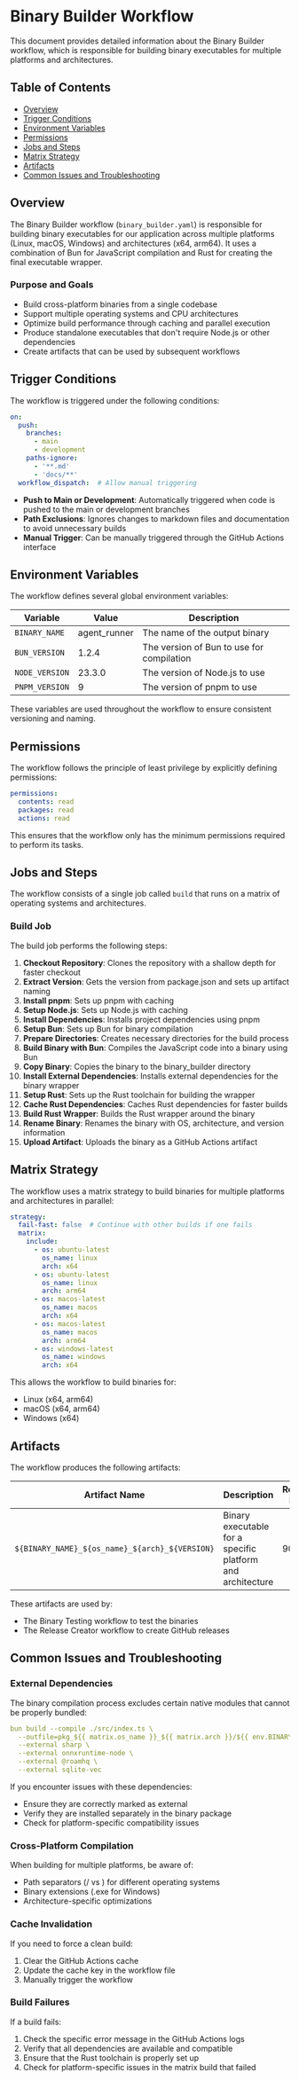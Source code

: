 # Binary Builder Workflow

This document provides detailed information about the Binary Builder workflow, which is responsible for building binary executables for multiple platforms and architectures.

## Table of Contents

- [Overview](#overview)
- [Trigger Conditions](#trigger-conditions)
- [Environment Variables](#environment-variables)
- [Permissions](#permissions)
- [Jobs and Steps](#jobs-and-steps)
- [Matrix Strategy](#matrix-strategy)
- [Artifacts](#artifacts)
- [Common Issues and Troubleshooting](#common-issues-and-troubleshooting)

## Overview

The Binary Builder workflow (`binary_builder.yaml`) is responsible for building binary executables for our application across multiple platforms (Linux, macOS, Windows) and architectures (x64, arm64). It uses a combination of Bun for JavaScript compilation and Rust for creating the final executable wrapper.

### Purpose and Goals

- Build cross-platform binaries from a single codebase
- Support multiple operating systems and CPU architectures
- Optimize build performance through caching and parallel execution
- Produce standalone executables that don't require Node.js or other dependencies
- Create artifacts that can be used by subsequent workflows

## Trigger Conditions

The workflow is triggered under the following conditions:

```yaml
on:
  push:
    branches:
      - main
      - development
    paths-ignore:
      - '**.md'
      - 'docs/**'
  workflow_dispatch:  # Allow manual triggering
```

- **Push to Main or Development**: Automatically triggered when code is pushed to the main or development branches
- **Path Exclusions**: Ignores changes to markdown files and documentation to avoid unnecessary builds
- **Manual Trigger**: Can be manually triggered through the GitHub Actions interface

## Environment Variables

The workflow defines several global environment variables:

| Variable | Value | Description |
|----------|-------|-------------|
| `BINARY_NAME` | agent_runner | The name of the output binary |
| `BUN_VERSION` | 1.2.4 | The version of Bun to use for compilation |
| `NODE_VERSION` | 23.3.0 | The version of Node.js to use |
| `PNPM_VERSION` | 9 | The version of pnpm to use |

These variables are used throughout the workflow to ensure consistent versioning and naming.

## Permissions

The workflow follows the principle of least privilege by explicitly defining permissions:

```yaml
permissions:
  contents: read
  packages: read
  actions: read
```

This ensures that the workflow only has the minimum permissions required to perform its tasks.

## Jobs and Steps

The workflow consists of a single job called `build` that runs on a matrix of operating systems and architectures.

### Build Job

The build job performs the following steps:

1. **Checkout Repository**: Clones the repository with a shallow depth for faster checkout
2. **Extract Version**: Gets the version from package.json and sets up artifact naming
3. **Install pnpm**: Sets up pnpm with caching
4. **Setup Node.js**: Sets up Node.js with caching
5. **Install Dependencies**: Installs project dependencies using pnpm
6. **Setup Bun**: Sets up Bun for binary compilation
7. **Prepare Directories**: Creates necessary directories for the build process
8. **Build Binary with Bun**: Compiles the JavaScript code into a binary using Bun
9. **Copy Binary**: Copies the binary to the binary_builder directory
10. **Install External Dependencies**: Installs external dependencies for the binary wrapper
11. **Setup Rust**: Sets up the Rust toolchain for building the wrapper
12. **Cache Rust Dependencies**: Caches Rust dependencies for faster builds
13. **Build Rust Wrapper**: Builds the Rust wrapper around the binary
14. **Rename Binary**: Renames the binary with OS, architecture, and version information
15. **Upload Artifact**: Uploads the binary as a GitHub Actions artifact

## Matrix Strategy

The workflow uses a matrix strategy to build binaries for multiple platforms and architectures in parallel:

```yaml
strategy:
  fail-fast: false  # Continue with other builds if one fails
  matrix:
    include:
      - os: ubuntu-latest
        os_name: linux
        arch: x64
      - os: ubuntu-latest
        os_name: linux
        arch: arm64
      - os: macos-latest
        os_name: macos
        arch: x64
      - os: macos-latest
        os_name: macos
        arch: arm64
      - os: windows-latest
        os_name: windows
        arch: x64
```

This allows the workflow to build binaries for:
- Linux (x64, arm64)
- macOS (x64, arm64)
- Windows (x64)

## Artifacts

The workflow produces the following artifacts:

| Artifact Name | Description | Retention Period |
|---------------|-------------|-----------------|
| `${BINARY_NAME}_${os_name}_${arch}_${VERSION}` | Binary executable for a specific platform and architecture | 90 days |

These artifacts are used by:
- The Binary Testing workflow to test the binaries
- The Release Creator workflow to create GitHub releases

## Common Issues and Troubleshooting

### External Dependencies

The binary compilation process excludes certain native modules that cannot be properly bundled:

```yaml
bun build --compile ./src/index.ts \
  --outfile=pkg_${{ matrix.os_name }}_${{ matrix.arch }}/${{ env.BINARY_NAME }} \
  --external sharp \
  --external onnxruntime-node \
  --external @roamhq \
  --external sqlite-vec
```

If you encounter issues with these dependencies:
- Ensure they are correctly marked as external
- Verify they are installed separately in the binary package
- Check for platform-specific compatibility issues

### Cross-Platform Compilation

When building for multiple platforms, be aware of:
- Path separators (/ vs \) for different operating systems
- Binary extensions (.exe for Windows)
- Architecture-specific optimizations

### Cache Invalidation

If you need to force a clean build:
1. Clear the GitHub Actions cache
2. Update the cache key in the workflow file
3. Manually trigger the workflow

### Build Failures

If a build fails:
1. Check the specific error message in the GitHub Actions logs
2. Verify that all dependencies are available and compatible
3. Ensure that the Rust toolchain is properly set up
4. Check for platform-specific issues in the matrix build that failed